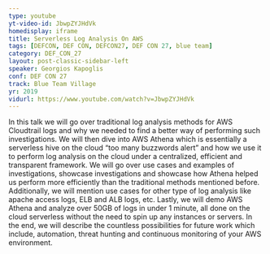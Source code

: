 ```yaml
---
type: youtube
yt-video-id: JbwpZYJHdVk
homedisplay: iframe
title: Serverless Log Analysis On AWS
tags: [DEFCON, DEF CON, DEFCON27, DEF CON 27, blue team]
category: DEF_CON_27
layout: post-classic-sidebar-left
speaker: Georgios Kapoglis
conf: DEF CON 27
track: Blue Team Village
yr: 2019
vidurl: https://www.youtube.com/watch?v=JbwpZYJHdVk
---
```

In this talk we will go over traditional log analysis methods for AWS Cloudtrail logs and why we needed to find a better way of performing such investigations. We will then dive into AWS Athena which is essentially a serverless hive on the cloud “too many buzzwords alert” and how we use it to perform log analysis on the cloud under a centralized, efficient and transparent framework. We will go over use cases and examples of investigations, showcase investigations and showcase how Athena helped us perform more efficiently than the traditional methods mentioned before. Additionally, we will mention use cases for other type of log analysis like apache access logs, ELB and ALB logs, etc. Lastly, we will demo AWS Athena and analyze over 50GB of logs in under 1 minute, all done on the cloud serverless without the need to spin up any instances or servers. In the end, we will describe the countless possibilities for future work which include, automation, threat hunting and continuous monitoring of your AWS environment.